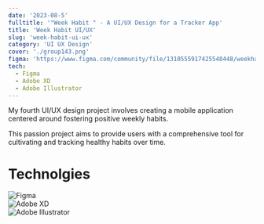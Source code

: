 ```yaml
---
date: '2023-08-5'
fulltitle: '"Week Habit " - A UI/UX Design for a Tracker App'
title: 'Week Habit UI/UX'
slug: 'week-habit-ui-ux'
category: 'UI UX Design'
cover: './group143.png'
figma: 'https://www.figma.com/community/file/1310555917425548448/weekhabit-tracker-app'
tech:
  - Figma
  - Adobe XD
  - Adobe Illustrator
---
```


My fourth UI/UX design project involves creating a mobile application centered around fostering positive weekly habits.

This passion project aims to provide users with a comprehensive tool for cultivating and tracking healthy habits over time.

# Technolgies

<div class="container">
  <div class="badge-item">
    <img src="https://img.shields.io/badge/Figma-F24E1E?style=for-the-badge&logo=figma&logoColor=white" alt="Figma" class="badge-image" />
  </div>
  <div class="badge-item">
    <img src="https://img.shields.io/badge/Adobe%20XD-470137?style=for-the-badge&logo=Adobe%20XD&logoColor=#FF61F6" alt="Adobe XD" class="badge-image" />
  </div>
  <div class="badge-item">
    <img src="https://img.shields.io/badge/Adobe%20Illustrator-FF9A00?style=for-the-badge&logo=adobe%20illustrator&logoColor=white" alt="Adobe Illustrator" class="badge-image" />
  </div>
</div>
